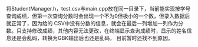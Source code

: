 将StudentManager.h，test.csv与main.cpp放在同一目录下，当前能实现按学号查询成绩，但第一次查询分数时会出现一个不为0但极小的一个数，但录入数据后就正常了，因为给的
CSV中没有分数的信息，就会在最后一列增加一列作为分数。只支持修改成绩，其他内容无法更改，在终端显示查询成绩时，显示的姓名信息还是会乱码，转换为GBK输出后也还是乱码，
目前暂时还找不到原因。
